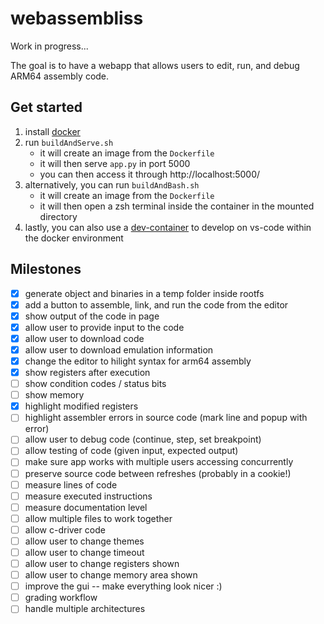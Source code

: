 # webassembliss

Work in progress...

The goal is to have a webapp that allows users to edit, run, and debug ARM64 assembly code.

## Get started
1. install [docker](https://www.docker.com/get-started/)
2. run `buildAndServe.sh`
	- it will create an image from the `Dockerfile`
	- it will then serve `app.py` in port 5000
	- you can then access it through http://localhost:5000/
3. alternatively, you can run `buildAndBash.sh`
	- it will create an image from the `Dockerfile`
	- it will then open a zsh terminal inside the container in the mounted directory
4. lastly, you can also use a [dev-container](https://marketplace.visualstudio.com/items?itemName=ms-vscode-remote.remote-containers) to develop on vs-code within the docker environment

## Milestones
- [x] generate object and binaries in a temp folder inside rootfs
- [x] add a button to assemble, link, and run the code from the editor
- [x] show output of the code in page
- [x] allow user to provide input to the code
- [x] allow user to download code
- [x] allow user to download emulation information
- [x] change the editor to hilight syntax for arm64 assembly
- [x] show registers after execution
- [ ] show condition codes / status bits
- [ ] show memory
- [x] highlight modified registers
- [ ] highlight assembler errors in source code (mark line and popup with error)
- [ ] allow user to debug code (continue, step, set breakpoint)
- [ ] allow testing of code (given input, expected output)
- [ ] make sure app works with multiple users accessing concurrently
- [ ] preserve source code between refreshes (probably in a cookie!)
- [ ] measure lines of code
- [ ] measure executed instructions
- [ ] measure documentation level
- [ ] allow multiple files to work together
- [ ] allow c-driver code
- [ ] allow user to change themes
- [ ] allow user to change timeout
- [ ] allow user to change registers shown
- [ ] allow user to change memory area shown
- [ ] improve the gui -- make everything look nicer :)
- [ ] grading workflow
- [ ] handle multiple architectures
